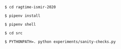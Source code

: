 `$ cd ragtime-ismir-2020`

`$ pipenv install`

`$ pipenv shell`

`$ cd src`

`$ PYTHONPATH=. python experiments/sanity-checks.py `

